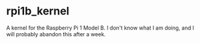# rpi1b_kernel
A kernel for the Raspberry Pi 1 Model B.  I don't know what I am doing, and I will probably abandon this after a week.
